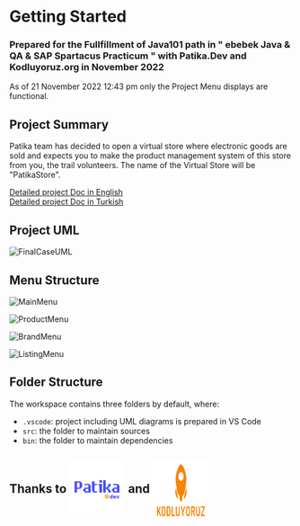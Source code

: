# Getting Started

### Prepared for the Fullfillment of Java101 path in " ebebek Java & QA & SAP Spartacus Practicum " with Patika.Dev and Kodluyoruz.org in November 2022
As of 21 November 2022 12:43 pm only the Project Menu displays are functional. 
 

## Project Summary

Patika team has decided to open a virtual store where electronic goods are sold and expects you to make the product management system of this store from you, the trail volunteers.
The name of the Virtual Store will be "PatikaStore".

[Detailed project Doc in English](src/DOCS/Final_Case_English.rtf)  
[Detailed project Doc in Turkish](src/DOCS/Final_Case_Turkish.rtf) 


## Project UML

![FinalCaseUML](https://user-images.githubusercontent.com/103220953/203011991-eeecf53d-eb61-4a0b-983a-180b1833f696.png)

## Menu Structure

![MainMenu](https://user-images.githubusercontent.com/103220953/203016977-72822b5b-fe19-47b5-81d2-ef70bfc42aec.JPG)

![ProductMenu](https://user-images.githubusercontent.com/103220953/203017022-b9b740ff-5443-4616-8bb8-25ebf755746a.JPG)

![BrandMenu](https://user-images.githubusercontent.com/103220953/203017064-08ff6d98-a906-4297-bbe8-6c180c761163.JPG)

![ListingMenu](https://user-images.githubusercontent.com/103220953/203017083-9b7f78c9-a17b-4223-b35a-bf9ecadcc3df.JPG)


## Folder Structure

The workspace contains three folders by default, where:

- `.vscode`: project including UML diagrams is prepared in VS Code
- `src`: the folder to maintain sources
- `bin`: the folder to maintain dependencies


## Thanks to <a href="https://app.patika.dev" target="blank"><img align="center" src="https://raw.githubusercontent.com/ayhan-unlu/ayhan-unlu/main/patikaLogoSVG.svg" alt="https://app.patika.dev/" height="100" width="100" /></a> and  <a href="https://kodluyoruz.org/tr/kodluyoruz/" target="blank"><img align="center" src="https://raw.githubusercontent.com/ayhan-unlu/ayhan-unlu/main/KodluyoruzLogoSVG.svg" alt="https://kodluyoruz.org/tr/kodluyoruz/" height="100" width="100" /></a> 


